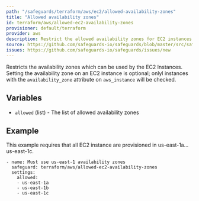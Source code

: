 ```yaml
---
path: "/safeguards/terraform/aws/ec2/allowed-availability-zones"
title: "Allowed availability zones"
id: terraform/aws/allowed-ec2-availability-zones
provisioner: default/terraform
provider: aws
description: Restrict the allowed availability zones for EC2 instances
source: https://github.com/safeguards-io/safeguards/blob/master/src/safeguards/terraform/aws/allowed-ec2-availability-zones.js
issues: https://github.com/safeguards-io/safeguards/issues/new
---
```


Restricts the availability zones which can be used by the EC2 Instances. Setting the availability
zone on an EC2 instance is optional; onlyl instances with the `availability_zone` attribute on
`aws_instance` will be checked.

## Variables
- `allowed` (list) - The list of allowed availability zones

## Example

This example requires that all EC2 instance are provisioned in us-east-1a... us-east-1c.

```
- name: Must use us-east-1 availability zones
  safeguard: terraform/aws/allowed-ec2-availability-zones
  settings:
    allowed:
    - us-east-1a
    - us-east-1b
    - us-east-1c
```

